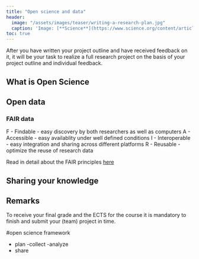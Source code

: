 ```yaml
---
title: "Open science and data"
header:
  image: "/assets/images/teaser/writing-a-research-plan.jpg"
  caption: 'Image: [**Science**](https://www.science.org/content/article/writing-research-plan){:target="_blank"}'
toc: true
---
```


After you have written your project outline and have received feedback on it, it will be your task to realize a full research project on the basis of your project outline and individual feedback.

## What is Open Science

## Open data

### FAIR data 

F - Findable - easy discovery by both researchers as well as computers
A - Accessible - easy availablity under well defined conditions
I - Interoperable - easy integration and sharing across different platforms
R - Reusable - optimize the reuse of research data

Read in detail about the FAIR principles [here](https://www.go-fair.org/fair-principles/)

## Sharing your knowledge


## Remarks

To receive your final grade and the ECTS for the course it is mandatory to finish and submit your (team) project in time.

#open science framework
- plan 
-collect
-analyze
- share